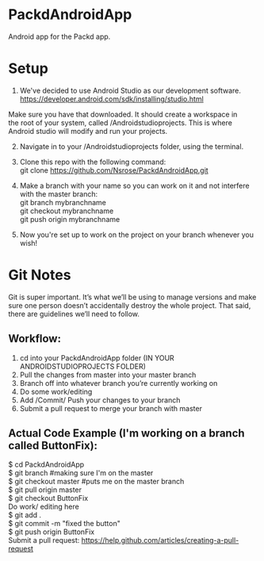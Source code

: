 PackdAndroidApp
===============
Android app for the Packd app.

Setup
=====
1. We've decided to use Android Studio as our development software.  
https://developer.android.com/sdk/installing/studio.html  

Make sure you have that downloaded. It should create a workspace in  
the root of your system, called /Androidstudioprojects. This is where  
Android studio will modify and run your projects.  

2. Navigate in to your /Androidstudioprojects folder, using the terminal.  
3. Clone this repo with the following command:  
git clone https://github.com/Nsrose/PackdAndroidApp.git  
4. Make a branch with your name so you can work on it and not interfere with the master branch:  
git branch mybranchname  
git checkout mybranchname  
git push origin mybranchname  

5. Now you're set up to work on the project on your branch whenever you wish!


Git Notes
=========

Git is super important. It’s what we’ll be using to manage versions and make sure one person doesn’t accidentally destroy the whole project. That said, there are guidelines we’ll need to follow.

Workflow:
---------
1. cd into your PackdAndroidApp folder (IN YOUR ANDROIDSTUDIOPROJECTS FOLDER)
2. Pull the changes from master into your master branch
3. Branch off into whatever branch you’re currently working on
4. Do some work/editing
5. Add /Commit/ Push your changes to your branch
6. Submit a pull request to merge your branch with master

Actual Code Example (I'm working on a branch called ButtonFix):
---------------------------------------------------------------
$ cd PackdAndroidApp  
$ git branch #making sure I'm on the master  
$ git checkout master #puts me on the master branch  
$ git pull origin master  
$ git checkout ButtonFix  
Do work/ editing here  
$ git add .  
$ git commit -m "fixed the button"  
$ git push origin ButtonFix  
Submit a pull request: https://help.github.com/articles/creating-a-pull-request


